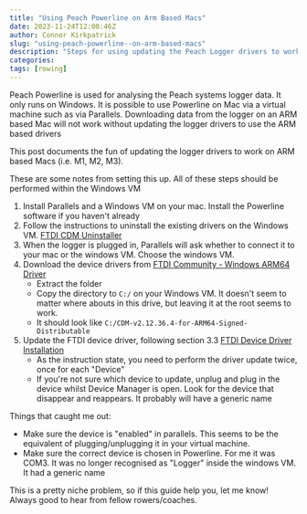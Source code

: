 ```yaml
---
title: "Using Peach Powerline on Arm Based Macs"
date: 2023-11-24T12:00:46Z
author: Connor Kirkpatrick
slug: "using-peach-powerline--on-arm-based-macs"
description: "Steps for using updating the Peach Logger drivers to work on ARM based Mac"
categories:
tags: [rowing]
---
```


Peach Powerline is used for analysing the Peach systems logger data. It only runs on Windows. 
It is possible to use Powerline on Mac via a virtual machine such as via Parallels. Downloading data from the logger on an ARM based Mac will not work without updating the logger drivers to use the ARM based drivers

This post documents the fun of updating the logger drivers to work on ARM based Macs (i.e. M1, M2, M3).


These are some notes from setting this up. All of these steps should be performed within the Windows VM

1. Install Parallels and a Windows VM on your mac. Install the Powerline software if you haven't already
2. Follow the instructions to uninstall the existing drivers on the Windows VM. [FTDI CDM Uninstaller](https://ftdichip.com/Support/Utilities/CDM_Uninst_GUI_Readme.html)
3. When the logger is plugged in, Parallels will ask whether to connect it to your mac or the windows VM. Choose the windows VM.
4. Download the device drivers from [FTDI Community - Windows ARM64 Driver](https://www.ftdicommunity.com/index.php?topic=753.0)
    * Extract the folder
    * Copy the directory to `C:/` on your Windows VM. It doesn't seem to matter where abouts in this drive, but leaving it at the root seems to work.
    * It should look like `C:/CDM-v2.12.36.4-for-ARM64-Signed-Distributable`
3. Update the FTDI device driver, following section 3.3 [FTDI Device Driver Installation](https://ftdichip.com/wp-content/uploads/2022/05/AN_396-FTDI-Drivers-Installation-Guide-for-Windows-10_11.pdf)
    * As the instruction state, you need to perform the driver update twice, once for each "Device"
    * If you're not sure which device to update, unplug and plug in the device whilst Device Manager is open. Look for the device that disappear and reappears. It probably will have a generic name

Things that caught me out:
* Make sure the device is "enabled" in parallels. This seems to be the equivalent of plugging/unplugging it in your virtual machine.
* Make sure the correct device is chosen in Powerline. For me it was COM3. It was no longer recognised as "Logger" inside the windows VM. It had a generic name


This is a pretty niche problem, so if this guide help you, let me know! Always good to hear from fellow rowers/coaches.
